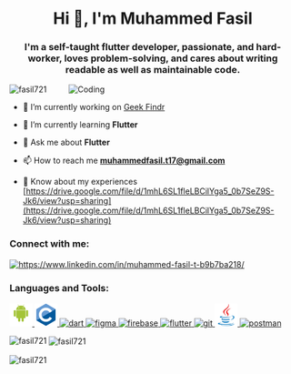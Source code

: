 <h1 align="center">Hi 👋, I'm Muhammed Fasil</h1>
<h3 align="center">I'm a self-taught flutter developer, passionate, and hard-worker, loves problem-solving, and cares about writing readable as well as maintainable code.</h3>
<img align="right" alt="Coding" width="400" src="https://cdn.dribbble.com/users/1162077/screenshots/5403918/focus-animation.gif">


<p align="left"> <img src="https://komarev.com/ghpvc/?username=fasil721&label=Profile%20views&color=0e75b6&style=flat" alt="fasil721" /> </p>

- 🔭 I’m currently working on [Geek Findr](https://github.com/fasil721/geekfindr-flutter-client)

- 🌱 I’m currently learning **Flutter**

- 💬 Ask me about **Flutter**

- 📫 How to reach me **muhammedfasil.t17@gmail.com**

- 📄 Know about my experiences [https://drive.google.com/file/d/1mhL6SL1fleLBCilYga5_0b7SeZ9S-Jk6/view?usp=sharing](https://drive.google.com/file/d/1mhL6SL1fleLBCilYga5_0b7SeZ9S-Jk6/view?usp=sharing)

<h3 align="left">Connect with me:</h3>
<p align="left">
<a href="https://linkedin.com/in/https://www.linkedin.com/in/muhammed-fasil-t-b9b7ba218/" target="blank"><img align="center" src="https://raw.githubusercontent.com/rahuldkjain/github-profile-readme-generator/master/src/images/icons/Social/linked-in-alt.svg" alt="https://www.linkedin.com/in/muhammed-fasil-t-b9b7ba218/" height="30" width="40" /></a>
</p>

<h3 align="left">Languages and Tools:</h3>
<p align="left"> <a href="https://developer.android.com" target="_blank" rel="noreferrer"> <img src="https://raw.githubusercontent.com/devicons/devicon/master/icons/android/android-original-wordmark.svg" alt="android" width="40" height="40"/> </a> <a href="https://www.cprogramming.com/" target="_blank" rel="noreferrer"> <img src="https://raw.githubusercontent.com/devicons/devicon/master/icons/c/c-original.svg" alt="c" width="40" height="40"/> </a> <a href="https://dart.dev" target="_blank" rel="noreferrer"> <img src="https://www.vectorlogo.zone/logos/dartlang/dartlang-icon.svg" alt="dart" width="40" height="40"/> </a> <a href="https://www.figma.com/" target="_blank" rel="noreferrer"> <img src="https://www.vectorlogo.zone/logos/figma/figma-icon.svg" alt="figma" width="40" height="40"/> </a> <a href="https://firebase.google.com/" target="_blank" rel="noreferrer"> <img src="https://www.vectorlogo.zone/logos/firebase/firebase-icon.svg" alt="firebase" width="40" height="40"/> </a> <a href="https://flutter.dev" target="_blank" rel="noreferrer"> <img src="https://www.vectorlogo.zone/logos/flutterio/flutterio-icon.svg" alt="flutter" width="40" height="40"/> </a> <a href="https://git-scm.com/" target="_blank" rel="noreferrer"> <img src="https://www.vectorlogo.zone/logos/git-scm/git-scm-icon.svg" alt="git" width="40" height="40"/> </a> <a href="https://www.java.com" target="_blank" rel="noreferrer"> <img src="https://raw.githubusercontent.com/devicons/devicon/master/icons/java/java-original.svg" alt="java" width="40" height="40"/> </a> <a href="https://postman.com" target="_blank" rel="noreferrer"> <img src="https://www.vectorlogo.zone/logos/getpostman/getpostman-icon.svg" alt="postman" width="40" height="40"/> </a> </p>

<p><img align="left" src="https://github-readme-stats.vercel.app/api/top-langs?username=fasil721&show_icons=true&locale=en&layout=compact" alt="fasil721" /></p>

<p>&nbsp;<img align="center" src="https://github-readme-stats.vercel.app/api?username=fasil721&show_icons=true&locale=en" alt="fasil721" /></p>

<p><img align="center" src="https://github-readme-streak-stats.herokuapp.com/?user=fasil721&" alt="fasil721" /></p>
